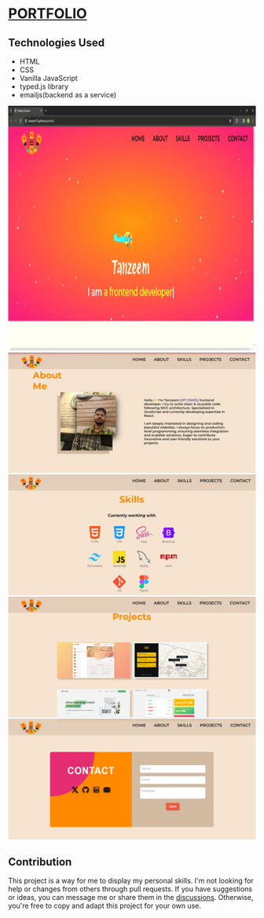 # [PORTFOLIO](https://tanzeem131.github.io/portfolio/)

## Technologies Used
- HTML
- CSS
- Vanilla JavaScript
- typed.js library
- emailjs(backend as a service)


<img src="https://github.com/tanzeem131/portfolio/blob/main/src/img/herosection_preview.gif" height='500px'  width='1000px' ></img>
<img src="https://github.com/tanzeem131/portfolio/blob/main/src/img/preview_img.png" ></img>
<img src="https://github.com/tanzeem131/portfolio/blob/main/src/img/preview_skills.png" ></img>
<img src="https://github.com/tanzeem131/portfolio/blob/main/src/img/preview_projects.png" ></img>
<img src="https://github.com/tanzeem131/portfolio/blob/main/src/img/preview_contact.png" ></img>


## Contribution

This project is a way for me to display my personal skills. I'm not looking for help or changes from others through pull requests. If you have suggestions or ideas, you can message me or share them in the [discussions](https://github.com/tanzeem131). Otherwise, you're free to copy and adapt this project for your own use.
